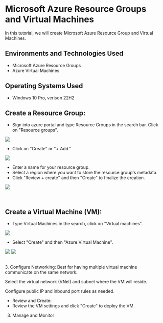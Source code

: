 <p align="center">

</p>

<h1>Microsoft Azure Resource Groups and Virtual Machines</h1>
In this tutorial, we will create Microsoft Azure Resource Group and Virtual Machines. <br />

<h2>Environments and Technologies Used</h2>

- Microsoft Azure Resource Groups
- Azure Virtual Machines

<h2>Operating Systems Used </h2>

- Windows 10 Pro, verison 22H2

<h2>Create a Resource Group:</h2>

- Sign into azure portal and type Resource Groups in the search bar. Click on "Resource groups".
  
<p>  
<img src="https://imgur.com/SXhn5to.png"/>
</p>

- Click on "Create" or "+ Add."

<p> 
<img src="https://imgur.com/alN5XYF.png"/>
</p>

- Enter a name for your resource group.
- Select a region where you want to store the resource group's metadata.
- Click "Review + create" and then "Create" to finalize the creation.
<p> 
<img src="https://imgur.com/lcAZ9f4.png"/>
</p>
<br />
<h2>Create a Virtual Machine (VM):</h2>

- Type Virtual Machines in the search, click on "Virtual machines".
<p>
<img src="https://imgur.com/uMadCp2.png"/>
</p>

- Select "Create" and then "Azure Virtual Machine".
<p>
<img src="https://imgur.com/StsRCX1.png"/>
<img src="https://imgur.com/LEa3Zhe.png"/>
</p>

<br />
3. Configure Networking:
Best for having multiple virtual machine communicate on the same network.

Select the virtual network (VNet) and subnet where the VM will reside.

Configure public IP and inbound port rules as needed.
- Review and Create:
- Review the VM settings and click "Create" to deploy the VM.
3. Manage and Monitor
